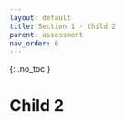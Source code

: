 ```yaml
---
layout: default
title: Section 1 - Child 2
parent: assessment
nav_order: 6
---
```


{: .no_toc }

# Child 2
